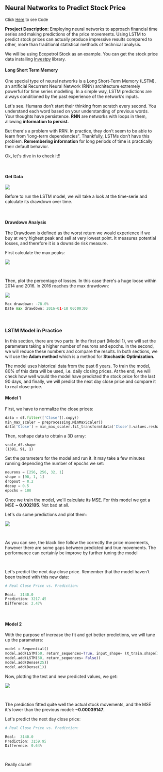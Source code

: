 ## Neural Networks to Predict Stock Price

<p style="font-size:13px">Click <a href="https://github.com/andjimbon/LSTM-Stock-Prediction/blob/master/Stock_Prediction_LSTM_(RNN).ipynb">Here</a> to see Code</p>

**Proeject Description:** Employing neural networks to approach financial time series and making predictions of the price movements. Using LSTM to predict stock prices can actually produce impressive results compared to other, more than traditional statistical methods of technical analysis.

We will be using Ecopetrol Stock as an example. You can get the stock price data installing [Investpy](https://investpy.readthedocs.io/usage.html) library.

#### Long Short Term Memory

One special type of neural networks is a Long Short-Term Memory (LSTM), an artificial Recurrent Neural Network (RNN) architecture extremely powerful for time series modelling. In a simple way, LSTM predictions are always conditioned by the past experience of the network’s inputs.

Let's see. Humans don’t start their thinking from scratch every second. You understand each word based on your understanding of previous words. Your thoughts have persistence. **RNN** are networks with loops in them, allowing **information to persist.**

But there's a problem with RRN. In practice, they don't seem to be able to learn from 'long-term dependencies". Thankfully, LSTMs don’t have this problem. **Remembering information** for long periods of time is practically their default behavior.

Ok, let's dive in to check it!!

<p>&nbsp;</p>

#### Get Data

<img src="images/lstm_eco.png?raw=true"/>

Before to run the LSTM model, we will take a look at the time-serie and calculate its drawdown over time. 

<p>&nbsp;</p>

#### Drawdown Analysis

The Drawdown is defined as the worst return we would experience if we buy at very highest peak and sell at very lowest point. It measures potential losses, and therefore it is a downside risk measure.

First calculate the max peaks:

<img src="images/eco_max.png?raw=true"/>

<p>&nbsp;</p>

Then, plot the percentage of losses. In this case  there's a huge loose within 2014 and 2016. In 2016 reaches the max drawdown:

<img src="images/eco_drawdown.png?raw=true"/>

```python
Max drawdown: -78.0%
Date max drawdown: 2016-01-18 00:00:00
```

<p>&nbsp;</p>

### LSTM Model in Practice

In this section, there are two parts: In the first part (Model 1), we will set the parameters taking a higher number of neurons and epochs. In the second, we will reduce these numbers and compare the results. In both sections, we will use the **Adam method** which is a method for **Stochastic Optimization.**

The model uses historical data from the past 6 years. To train the model, 80% of this data will be used, i.e. daily closing prices. At the end, we will check how well would the model have predicted the stock price for the last 90 days, and finally, we will predict the next day close price and compare it to real close price.

#### Model 1

First, we have to normalize the close prices:

```python
data = df.filter(['Close']).copy()
min_max_scaler = preprocessing.MinMaxScaler()
data['Close'] = min_max_scaler.fit_transform(data['Close'].values.reshape(-1,1))
```

Then, reshape data to obtain a 3D array:

```pyhon
scale_df.shape
(1391, 91, 1)
```
Set the parameters for the model and run it. It may take a few minutes running depending the number of epochs we set:

```python
neurons = [256, 256, 32, 1]
shape = [90, 1, 1] 
dropout = 0.2 
decay = 0.5
epochs = 100
```

Once we train the model, we'll calculate its MSE. For this model we got a MSE **~ 0.002105**. Not bad at all.

Let's do some predictions and plot them:

<img src="images/portada_lstm2.png?raw=true"/>

<p>&nbsp;</p>

As you can see, the black line follow the correctly the price movements, however there are some gaps between predicted and true movements. The performance can certainly be improve by further tuning the model

<p>&nbsp;</p>

Let's predict the next day close price. Remember that the model haven't been trained with this new date:

```python
# Real Close Price vs. Prediction: 

Real:  3140.0
Prediction: 3217.45
Difference: 2.47%
```
<p>&nbsp;</p>

#### Model 2

With the purpose of increase the fit and get better predictions, we will tune up the parameters:

```python
model = Sequential()
model.add(LSTM(50, return_sequences=True, input_shape= (X_train.shape[1], X_train.shape[2])))
model.add(LSTM(50, return_sequences= False))
model.add(Dense(25))
model.add(Dense(1))
```
 Now, plotting the test and new predicted values, we get:

<img src="images/portada_lstm.png?raw=true"/>

<p>&nbsp;</p>

The prediction fitted quite well the actual stock movements, and the MSE it's lower than the previous model: **~0.00039147**.

Let's predict the next day close price:

```python
# Real Close Price vs. Prediction: 

Real:  3140.0
Prediction: 3159.95
Difference: 0.64%
```
<p>&nbsp;</p>

Really close!!

